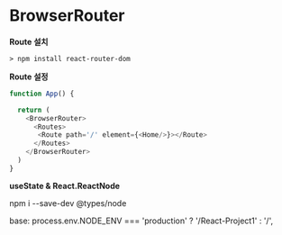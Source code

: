 # BrowserRouter

**Route 설치**
```console
> npm install react-router-dom
```

**Route 설정**
```javascript
function App() {

  return (
    <BrowserRouter>
      <Routes>
       <Route path='/' element={<Home/>}></Route>
      </Routes>
    </BrowserRouter>
  )
}
```

**useState & React.ReactNode**



npm i --save-dev @types/node

base: process.env.NODE_ENV === 'production' ? '/React-Project1' : '/', 

